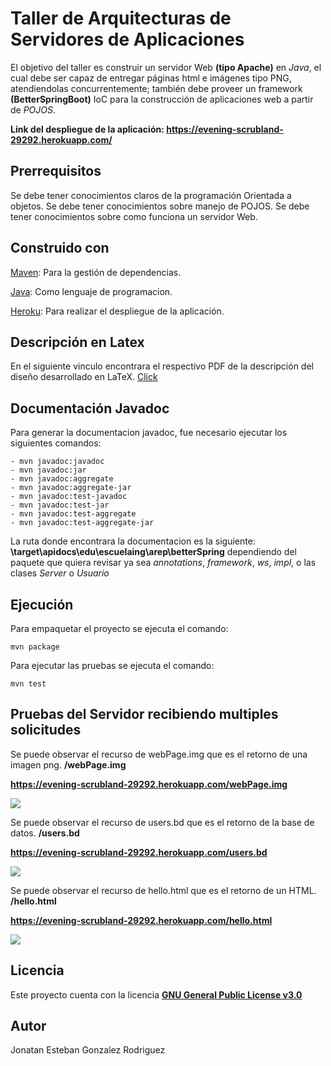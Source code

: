 # Taller de Arquitecturas de Servidores de Aplicaciones #
El objetivo del taller es construir un servidor Web **(tipo Apache)** en _Java_, el cual debe ser capaz de entregar páginas html e imágenes tipo PNG, atendiendolas concurrentemente; también debe proveer un framework **(BetterSpringBoot)** IoC para la construcción de aplicaciones web a partir de _POJOS_.

**Link del despliegue de la aplicación: https://evening-scrubland-29292.herokuapp.com/**

## Prerrequisitos ##
Se debe tener conocimientos claros de la programación Orientada a objetos.
Se debe tener conocimientos sobre manejo de POJOS.
Se debe tener conocimientos sobre como funciona un servidor Web.

## Construido con ##
[Maven](https://maven.apache.org/): Para la gestión de dependencias.

[Java](https://www.java.com/es/): Como lenguaje de programacion.

[Heroku](https://www.heroku.com/): Para realizar el despliegue de la aplicación.

## Descripción en Latex ##
En el siguiente vinculo encontrara el respectivo PDF de la descripción del diseño desarrollado en LaTeX.
[Click](https://github.com/JonatanGonzalez09/Taller4-AREP/blob/master/resources/Laboratorio_4.pdf)

## Documentación Javadoc ##
Para generar la documentacion javadoc, fue necesario ejecutar los siguientes comandos:

```
- mvn javadoc:javadoc
- mvn javadoc:jar
- mvn javadoc:aggregate
- mvn javadoc:aggregate-jar
- mvn javadoc:test-javadoc
- mvn javadoc:test-jar
- mvn javadoc:test-aggregate
- mvn javadoc:test-aggregate-jar
```
La ruta donde encontrara la documentacion es la siguiente: **\target\apidocs\edu\escuelaing\arep\betterSpring** dependiendo del paquete que quiera revisar ya sea _annotations_, _framework_, _ws_, _impl_, o las clases _Server_ o _Usuario_

## Ejecución ##
Para empaquetar el proyecto se ejecuta el comando:

```mvn package```

Para ejecutar las pruebas se ejecuta el comando:

```mvn test```

## Pruebas del Servidor recibiendo multiples solicitudes ##

Se puede observar el recurso de webPage.img que es el retorno de una imagen png. **/webPage.img**

**https://evening-scrubland-29292.herokuapp.com/webPage.img**

![](https://github.com/JonatanGonzalez09/Taller4-AREP/blob/master/resources/imagen.JPG)

Se puede observar el recurso de users.bd que es el retorno de la base de datos. **/users.bd**

**https://evening-scrubland-29292.herokuapp.com/users.bd**

![](https://github.com/JonatanGonzalez09/Taller4-AREP/blob/master/resources/database.JPG)

Se puede observar el recurso de hello.html que es el retorno de un HTML. **/hello.html**

**https://evening-scrubland-29292.herokuapp.com/hello.html**

![](https://github.com/JonatanGonzalez09/Taller4-AREP/blob/master/resources/hello.JPG)

## Licencia ##
Este proyecto cuenta con la licencia [**GNU General Public License v3.0**](https://github.com/JonatanGonzalez09/Clientes-Servicios-AREP/blob/master/LICENSE)

## Autor ##
Jonatan Esteban Gonzalez Rodriguez 


